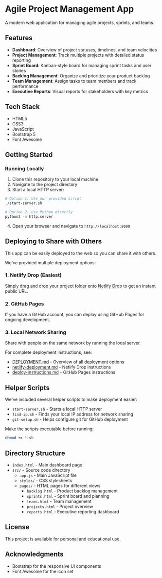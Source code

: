 # Agile Project Management App

A modern web application for managing agile projects, sprints, and teams.

## Features

- **Dashboard**: Overview of project statuses, timelines, and team velocities
- **Project Management**: Track multiple projects with detailed status reporting
- **Sprint Board**: Kanban-style board for managing sprint tasks and user stories
- **Backlog Management**: Organize and prioritize your product backlog
- **Team Management**: Assign tasks to team members and track performance
- **Executive Reports**: Visual reports for stakeholders with key metrics

## Tech Stack

- HTML5
- CSS3
- JavaScript
- Bootstrap 5
- Font Awesome

## Getting Started

### Running Locally

1. Clone this repository to your local machine
2. Navigate to the project directory
3. Start a local HTTP server:

```bash
# Option 1: Use our provided script
./start-server.sh

# Option 2: Use Python directly
python3 -m http.server
```

4. Open your browser and navigate to `http://localhost:8000`

## Deploying to Share with Others

This app can be easily deployed to the web so you can share it with others.

We've provided multiple deployment options:

### 1. Netlify Drop (Easiest)

Simply drag and drop your project folder onto [Netlify Drop](https://app.netlify.com/drop) to get an instant public URL.

### 2. GitHub Pages

If you have a GitHub account, you can deploy using GitHub Pages for ongoing development.

### 3. Local Network Sharing

Share with people on the same network by running the local server.

For complete deployment instructions, see:
- [DEPLOYMENT.md](DEPLOYMENT.md) - Overview of all deployment options
- [netlify-deployment.md](netlify-deployment.md) - Netlify Drop instructions
- [deploy-instructions.md](deploy-instructions.md) - GitHub Pages instructions

## Helper Scripts

We've included several helper scripts to make deployment easier:

- `start-server.sh` - Starts a local HTTP server
- `find-ip.sh` - Finds your local IP address for network sharing
- `git-setup.sh` - Helps configure git for GitHub deployment

Make the scripts executable before running:
```bash
chmod +x *.sh
```

## Directory Structure

- `index.html` - Main dashboard page
- `src/` - Source code directory
  - `app.js` - Main JavaScript file
  - `styles/` - CSS stylesheets
  - `pages/` - HTML pages for different views
    - `backlog.html` - Product backlog management
    - `sprints.html` - Sprint board and planning
    - `teams.html` - Team management
    - `projects.html` - Project overview
    - `reports.html` - Executive reporting dashboard

## License

This project is available for personal and educational use.

## Acknowledgments

- Bootstrap for the responsive UI components
- Font Awesome for the icon set 